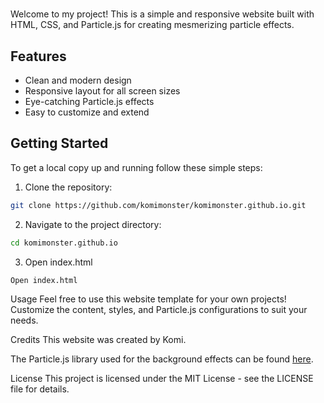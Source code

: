 # 
Welcome to my project! This is a simple and responsive website built with HTML, CSS, and Particle.js for creating mesmerizing particle effects.

## Features

- Clean and modern design
- Responsive layout for all screen sizes
- Eye-catching Particle.js effects
- Easy to customize and extend

## Getting Started

To get a local copy up and running follow these simple steps:

1. Clone the repository:

```bash
git clone https://github.com/komimonster/komimonster.github.io.git
```
2. Navigate to the project directory:
```bash
cd komimonster.github.io
```
3. Open index.html
```bash
Open index.html
```

Usage
Feel free to use this website template for your own projects! Customize the content, styles, and Particle.js configurations to suit your needs.

Credits
This website was created by Komi.

The Particle.js library used for the background effects can be found [here](https://vincentgarreau.com/particles.js/).

License
This project is licensed under the MIT License - see the LICENSE file for details.

